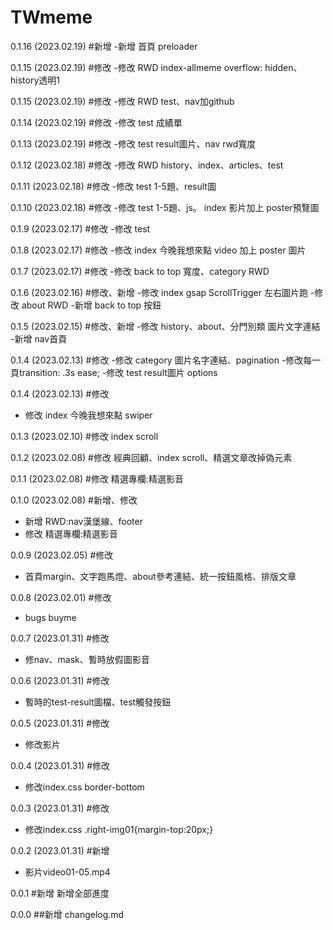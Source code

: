 # TWmeme
0.1.16 (2023.02.19)
#新增 
-新增 首頁 preloader

0.1.15 (2023.02.19)
#修改
-修改 RWD index-allmeme overflow: hidden、history透明1

0.1.15 (2023.02.19)
#修改
-修改 RWD test、nav加github

0.1.14 (2023.02.19)
#修改 
-修改 test 成績單

0.1.13 (2023.02.19)
#修改
-修改 test result圖片、nav rwd寬度

0.1.12 (2023.02.18)
#修改
-修改 RWD history、index、articles、test

0.1.11 (2023.02.18)
#修改
-修改 test 1-5題、result圖

0.1.10 (2023.02.18)
#修改
-修改 test 1-5題、js。 index 影片加上 poster預覽圖

0.1.9 (2023.02.17)
#修改 
-修改 test

0.1.8 (2023.02.17)
#修改 
-修改 index 今晚我想來點 video 加上 poster 圖片

0.1.7 (2023.02.17)
#修改
-修改 back to top 寬度、category RWD


0.1.6 (2023.02.16)
#修改、新增
-修改 index gsap ScrollTrigger 左右圖片跑
-修改 about RWD
-新增 back to top 按鈕

0.1.5 (2023.02.15)
#修改、新增
-修改 history、about、分門別類 圖片文字連結
-新增 nav首頁

0.1.4 (2023.02.13)
#修改 
-修改 category 圖片名字連結、pagination
-修改每一頁transition: .3s ease;
-修改 test result圖片 options

0.1.4 (2023.02.13)
#修改 
- 修改 index 今晚我想來點 swiper

0.1.3 (2023.02.10)
#修改 index scroll

0.1.2 (2023.02.08)
#修改 經典回顧、index scroll、精選文章改掉偽元素

0.1.1 (2023.02.08)
#修改 精選專欄:精選影音

0.1.0 (2023.02.08)
#新增、修改
- 新增 RWD:nav漢堡線、footer
- 修改 精選專欄:精選影音

0.0.9 (2023.02.05)
#修改
- 首頁margin、文字跑馬燈、about參考連結、統一按鈕風格、排版文章

0.0.8 (2023.02.01)
#修改
- bugs buyme 

0.0.7 (2023.01.31)
#修改
- 修nav、mask、暫時放假圖影音

0.0.6 (2023.01.31)
#修改
- 暫時的test-result圖檔、test觸發按鈕

0.0.5 (2023.01.31)
#修改
- 修改影片

0.0.4 (2023.01.31)
#修改
- 修改index.css border-bottom

0.0.3 (2023.01.31)
#修改
- 修改index.css .right-img01{margin-top:20px;}

0.0.2 (2023.01.31)
#新增
- 影片video01-05.mp4

0.0.1
#新增
新增全部進度

0.0.0
##新增
changelog.md